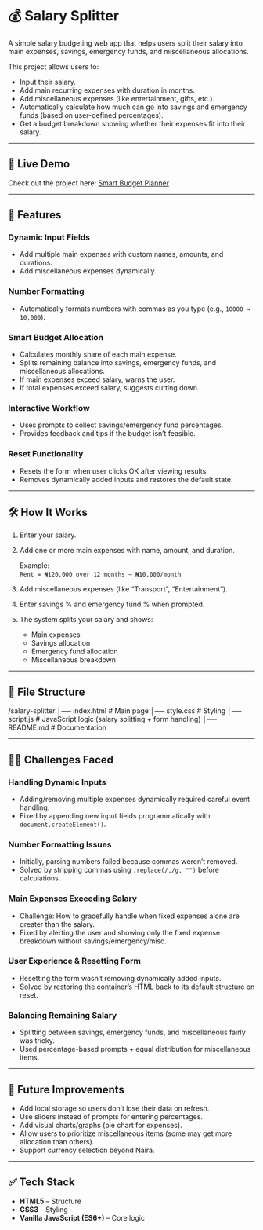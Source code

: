 # 💰 Salary Splitter

A simple salary budgeting web app that helps users split their salary into main expenses, savings, emergency funds, and miscellaneous allocations.

This project allows users to:

- Input their salary.  
- Add main recurring expenses with duration in months.  
- Add miscellaneous expenses (like entertainment, gifts, etc.).  
- Automatically calculate how much can go into savings and emergency funds (based on user-defined percentages).  
- Get a budget breakdown showing whether their expenses fit into their salary.  

---

## 🚀 Live Demo  
Check out the project here: [Smart Budget Planner](https://aghoghoogbotor18.github.io/Salary-Splitter/)

---

## 🚀 Features

### Dynamic Input Fields
- Add multiple main expenses with custom names, amounts, and durations.  
- Add miscellaneous expenses dynamically.  

### Number Formatting
- Automatically formats numbers with commas as you type (e.g., `10000 → 10,000`).  

### Smart Budget Allocation
- Calculates monthly share of each main expense.  
- Splits remaining balance into savings, emergency funds, and miscellaneous allocations.  
- If main expenses exceed salary, warns the user.  
- If total expenses exceed salary, suggests cutting down.  

### Interactive Workflow
- Uses prompts to collect savings/emergency fund percentages.  
- Provides feedback and tips if the budget isn’t feasible.  

### Reset Functionality
- Resets the form when user clicks OK after viewing results.  
- Removes dynamically added inputs and restores the default state.  

---

## 🛠️ How It Works

1. Enter your salary.  
2. Add one or more main expenses with name, amount, and duration.  

   Example:  
   `Rent = ₦120,000 over 12 months → ₦10,000/month`.  

3. Add miscellaneous expenses (like “Transport”, “Entertainment”).  
4. Enter savings % and emergency fund % when prompted.  
5. The system splits your salary and shows:  
   - Main expenses  
   - Savings allocation  
   - Emergency fund allocation  
   - Miscellaneous breakdown  

---

## 📂 File Structure
/salary-splitter
│── index.html # Main page
│── style.css # Styling
│── script.js # JavaScript logic (salary splitting + form handling)
│── README.md # Documentation

---

## 🧑‍💻 Challenges Faced

### Handling Dynamic Inputs
- Adding/removing multiple expenses dynamically required careful event handling.  
- Fixed by appending new input fields programmatically with `document.createElement()`.  

### Number Formatting Issues
- Initially, parsing numbers failed because commas weren’t removed.  
- Solved by stripping commas using `.replace(/,/g, "")` before calculations.  

### Main Expenses Exceeding Salary
- Challenge: How to gracefully handle when fixed expenses alone are greater than the salary.  
- Fixed by alerting the user and showing only the fixed expense breakdown without savings/emergency/misc.  

### User Experience & Resetting Form
- Resetting the form wasn’t removing dynamically added inputs.  
- Solved by restoring the container’s HTML back to its default structure on reset.  

### Balancing Remaining Salary
- Splitting between savings, emergency funds, and miscellaneous fairly was tricky.  
- Used percentage-based prompts + equal distribution for miscellaneous items.  

---

## 🔮 Future Improvements

- Add local storage so users don’t lose their data on refresh.  
- Use sliders instead of prompts for entering percentages.  
- Add visual charts/graphs (pie chart for expenses).  
- Allow users to prioritize miscellaneous items (some may get more allocation than others).  
- Support currency selection beyond Naira.  

---

## ✅ Tech Stack

- **HTML5** – Structure  
- **CSS3** – Styling  
- **Vanilla JavaScript (ES6+)** – Core logic 
